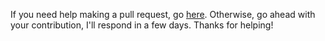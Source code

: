 If you need help making a pull request, go [here](https://docs.github.com/en/pull-requests/collaborating-with-pull-requests/proposing-changes-to-your-work-with-pull-requests/creating-a-pull-request). Otherwise, go ahead with your contribution, I'll respond in a few days. Thanks for helping! 
